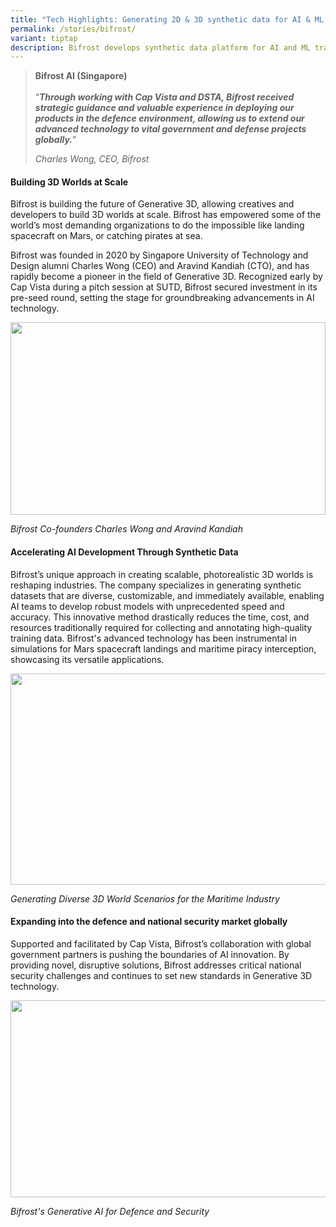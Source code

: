 ```yaml
---
title: "Tech Highlights: Generating 2D & 3D synthetic data for AI & ML training"
permalink: /stories/bifrost/
variant: tiptap
description: Bifrost develops synthetic data platform for AI and ML training
---
```

<blockquote><p><strong>Bifrost AI&nbsp;(Singapore)</strong><br><br>“<strong><em>Through working with Cap Vista and DSTA, Bifrost received strategic guidance and valuable experience in deploying our products in the defence environment, allowing us to extend our advanced technology to vital government and defense projects globally.</em></strong>”</p><p><em>Charles Wong, CEO, Bifrost</em></p></blockquote><h4><strong>Building 3D Worlds at Scale</strong></h4><p>Bifrost is building the future of Generative 3D, allowing creatives and developers to build 3D worlds at scale. Bifrost has empowered some of the world’s most demanding organizations to do the impossible like landing spacecraft on Mars, or catching pirates at sea.</p><p>Bifrost was founded in 2020 by Singapore University of Technology and Design alumni Charles Wong (CEO) and Aravind Kandiah (CTO), and has rapidly become a pioneer in the field of Generative 3D. Recognized early by Cap Vista during a pitch session at SUTD, Bifrost secured investment in its pre-seed round, setting the stage for groundbreaking advancements in AI technology.</p><div class="isomer-image-wrapper"><img style="width: 100%;" height="308" width="624" src="https://lh7-us.googleusercontent.com/004s7tM75tj4G0EJhuBtQkYfjCNgGYPftPqQAFgQjsMVXdwdnZVWIgy8Mt0unlH9fKNtojEFlrHrGNtgBLrJo4yg73X585H8SWcTMR75nxGRbFMQJiTmOszQwfG4pH5tuQseo2eIf4Qn02Dt0vMRtw"></div><p><em>Bifrost Co-founders Charles Wong and Aravind Kandiah</em></p><h4><strong>Accelerating AI Development Through Synthetic Data</strong></h4><p>Bifrost’s unique approach in creating scalable, photorealistic 3D worlds is reshaping industries. The company specializes in generating synthetic datasets that are diverse, customizable, and immediately available, enabling AI teams to develop robust models with unprecedented speed and accuracy. This innovative method drastically reduces the time, cost, and resources traditionally required for collecting and annotating high-quality training data. Bifrost's advanced technology has been instrumental in simulations for Mars spacecraft landings and maritime piracy interception, showcasing its versatile applications.&nbsp;</p><div class="isomer-image-wrapper"><img style="margin-left:0px;margin-top:0px;" height="338" width="600" src="https://lh7-us.googleusercontent.com/I-zO8fZEuI6Pv1op2urXKjFHqEgNaCTGw-RGtcfozwb8vpHUjdJrqk5o7tTzFuQHoEm-lrEsB8szH1dCfcdy3MgdSyiY8fTed2S0dKqawST2GDUtJX4E8llSuZSBLjf9DL1CUS2Z_ArvP3DYTNX9Yg"></div><p><em>Generating Diverse 3D World Scenarios for the Maritime Industry</em></p><h4><strong>Expanding into the defence and national security market globally</strong></h4><p>Supported and facilitated by Cap Vista, Bifrost’s collaboration with global government partners is pushing the boundaries of AI innovation. By providing novel, disruptive solutions, Bifrost addresses critical national security challenges and continues to set new standards in Generative 3D technology.</p><div class="isomer-image-wrapper"><img style="margin-left:0px;margin-top:0px;" height="315" width="559" src="https://lh7-us.googleusercontent.com/GMLVe1sINpFOFpT6Iu6V0sNgRCUJb50rMDbn0Vsh9zeYN22ySDJlBHcMK9gWq_RvUT_BZ78NsFzqWXLigT1nQIP-26sgUwEvzJRHsWkA8guwYfXR4cNtGw6Mq8_b73jwTICLhyCZ7lLskJ_p_WZEaTE"></div><p><em>Bifrost's Generative AI for Defence and Security</em></p>